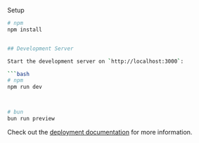 

Setup



```bash
# npm
npm install


## Development Server

Start the development server on `http://localhost:3000`:

```bash
# npm
npm run dev



# bun
bun run preview
```

Check out the [deployment documentation](https://nuxt.com/docs/getting-started/deployment) for more information.
